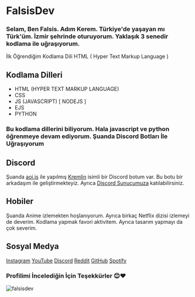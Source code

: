 # FalsisDev
### Selam, Ben Falsis. Adım Kerem. Türkiye'de yaşayan mı Türk'üm. İzmir şehrinde oturuyorum. Yaklaşık 3 senedir kodlama ile uğraşıyorum.
İlk Öğrendiğim Kodlama Dili HTML ( Hyper Text Markup Language )

## Kodlama Dilleri
- HTML (HYPER TEXT MARKUP LANGUAGE)
- CSS
- JS (JAVASCRIPT) [ NODEJS ]
- EJS
- PYTHON
### Bu kodlama dillerini biliyorum. Hala javascript ve python öğrenmeye devam ediyorum. Şuanda Discord Botları İle Uğraşıyorum

## Discord
Şuanda [aoi.js](https//npmjs.org/package/aoi.js) ile yapılmış [Kremlin](https://kremlin-bot.glitch.me) isimli bir Discord botum var. Bu botu bir arkadaşım ile geliştirmekteyiz.
Ayrıca [Discord Sunucumuza](https://discord.gg/QjnTKbHF89) katılabilirsiniz.

## Hobiler
Şuanda Anime izlemekten hoşlanıyorum. Ayrıca birkaç Netflix dizisi izlemeyi de deverim.
Kodlama yapmak favori aktivitem.
Ayrıca tasarım yapmayı da çok severim.

## Sosyal Medya

<i class="fab fa-instagram"></i> [Instagram](https://instagram.com/keremm.js)
<i class="fab fa-youtube"></i> [YouTube](https://www.youtube.com/channel/UCmRc4MxoAXDGaGUMqPaCrwQ)
<i class="fab fa-discord"></i> [Discord](https://discord.gg/QjnTKbHF89)
<i class="fab fa-reddit"></i> [Reddit](https://reddit.com/u/fnfalsiss)
<i class="fab fa-github"></i> [GitHub](https://github.com/falsisdev)
<i class="fab fa-spotify"></i> [Spotify](https://open.spotify.com/user/315l5ib3a4fd2obidm76lipspxji?si=ca9de151fd734ade)

### Profilimi İncelediğin İçin Teşekkürler 😊❤
![falsisdev](https://i.pinimg.com/originals/e2/9b/67/e29b67f7e735a9be2fb891a61488437e.gif)
